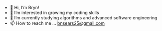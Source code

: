- 👋 Hi, I’m Bryn!
- 👀 I’m interested in growing my coding skills
- 🌱 I’m currently studying algorithms and advanced software engineering
- 📫 How to reach me ... bnsears25@gmail.com

<!---
brynnielou/brynnielou is a ✨ special ✨ repository because its `README.md` (this file) appears on your GitHub profile.
You can click the Preview link to take a look at your changes.
--->
